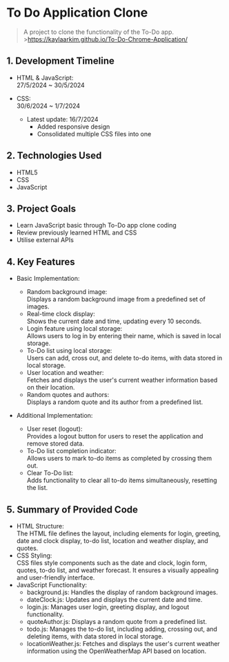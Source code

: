 # To Do Application Clone

> A project to clone the functionality of the To-Do app.</br> >https://kaylaarkim.github.io/To-Do-Chrome-Application/

## 1. Development Timeline

- HTML & JavaScript:</br>27/5/2024 ~ 30/5/2024

- CSS:</br>30/6/2024 ~ 1/7/2024
  - Latest update: 16/7/2024
    - Added responsive design
    - Consolidated multiple CSS files into one

## 2. Technologies Used

- HTML5
- CSS
- JavaScript

## 3. Project Goals

- Learn JavaScript basic through To-Do app clone coding
- Review previously learned HTML and CSS
- Utilise external APIs

## 4. Key Features

- Basic Implementation:

  - Random background image:</br>
    Displays a random background image from a predefined set of images.
  - Real-time clock display:</br>
    Shows the current date and time, updating every 10 seconds.
  - Login feature using local storage:</br>
    Allows users to log in by entering their name, which is saved in local storage.
  - To-Do list using local storage:</br>
    Users can add, cross out, and delete to-do items, with data stored in local storage.
  - User location and weather:</br>
    Fetches and displays the user's current weather information based on their location.
  - Random quotes and authors:</br>
    Displays a random quote and its author from a predefined list.

- Additional Implementation:
  - User reset (logout):</br>
    Provides a logout button for users to reset the application and remove stored data.
  - To-Do list completion indicator:</br>
    Allows users to mark to-do items as completed by crossing them out.
  - Clear To-Do list:</br>
    Adds functionality to clear all to-do items simultaneously, resetting the list.

## 5. Summary of Provided Code

- HTML Structure:</br>
  The HTML file defines the layout, including elements for login, greeting, date and clock display, to-do list, location and weather display, and quotes.
- CSS Styling:</br>
  CSS files style components such as the date and clock, login form, quotes, to-do list, and weather forecast. It ensures a visually appealing and user-friendly interface.
- JavaScript Functionality:</br>
  - background.js: Handles the display of random background images.
  - dateClock.js: Updates and displays the current date and time.
  - login.js: Manages user login, greeting display, and logout functionality.
  - quoteAuthor.js: Displays a random quote from a predefined list.
  - todo.js: Manages the to-do list, including adding, crossing out, and deleting items, with data stored in local storage.
  - locationWeather.js: Fetches and displays the user's current weather information using the OpenWeatherMap API based on location.

